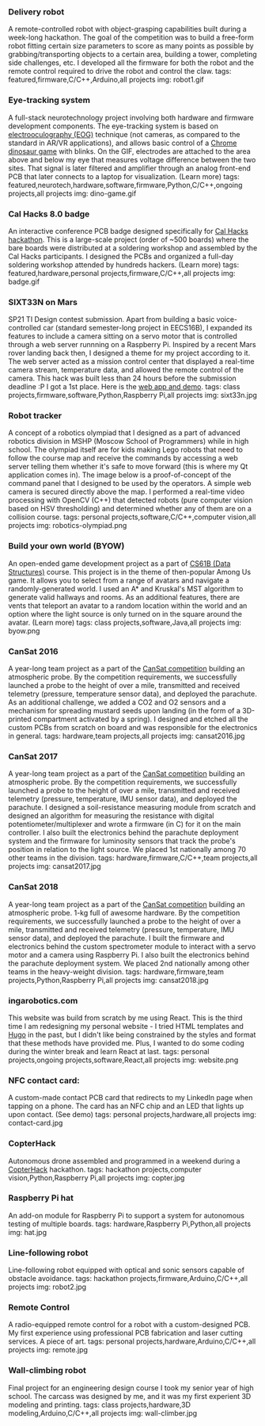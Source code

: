 ### Delivery robot
A remote-controlled robot with object-grasping capabilities built during a week-long hackathon. The goal of the competition was to build a free-form robot fitting certain size parameters to score as many points as possible by grabbing/transporting objects to a certain area, building a tower, completing side challenges, etc. I developed all the firmware for both the robot and the remote control required to drive the robot and control the claw.
tags: featured,firmware,C/C++,Arduino,all projects
img: robot1.gif
### Eye-tracking system
A full-stack neurotechnology project involving both hardware and firmware development components. The eye-tracking system is based on [electrooculography (EOG)](https://en.wikipedia.org/wiki/Electrooculography) technique (not cameras, as compared to the standard in AR/VR applications), and allows basic control of a [Chrome dinosaur game](https://trex-runner.com/) with blinks. On the GIF, electrodes are attached to the area above and below my eye that measures voltage difference between the two sites. That signal is later filtered and amplifier through an analog front-end PCB that later connects to a laptop for visualization.
(Learn more)
tags: featured,neurotech,hardware,software,firmware,Python,C/C++,ongoing projects,all projects
img: dino-game.gif
### Cal Hacks 8.0 badge
An interactive conference PCB badge designed specifically for [Cal Hacks hackathon](https://www.calhacks.io/). This is a large-scale project (order of ~500 boards) where the bare boards were distributed at a soldering workshop and assembled by the Cal Hacks participants. I designed the PCBs and organized a full-day soldering workshop attended by hundreds hackers.
(Learn more)
tags: featured,hardware,personal projects,firmware,C/C++,all projects
img: badge.gif
### SIXT33N on Mars
SP21 TI Design contest submission. Apart from building a basic voice-controlled car (standard semester-long project in EECS16B), I expanded its features to include a camera sitting on a servo motor that is controlled through a web server runnning on a Raspberry Pi. Inspired by a recent Mars rover landing back then, I designed a theme for my project according to it. The web server acted as a mission control center that displayed a real-time camera stream, temperature data, and allowed the remote control of the camera. 
This hack was built less than 24 hours before the submission deadline :P 
I got a 1st place. Here is the [web app and demo](https://sixt33ntomars.web.app/).
tags: class projects,firmware,software,Python,Raspberry Pi,all projects
img: sixt33n.jpg
### Robot tracker
A concept of a robotics olympiad that I designed as a part of advanced robotics division in MSHP (Moscow School of Programmers) while in high school. The olympiad itself are for kids making Lego robots that need to follow the course map and receive the commands by accessing a web server telling them whether it's safe to move forward (this is where my Qt application comes in). The image below is a proof-of-concept of the command panel that I designed to be used by the operators. A simple web camera is secured directly above the map. I performed a real-time video processing with OpenCV (C++) that detected robots (pure computer vision based on HSV thresholding) and determined whether any of them are on a collision course.
tags: personal projects,software,C/C++,computer vision,all projects
img: robotics-olympiad.png
### Build your own world (BYOW)
An open-ended game development project as a part of [CS61B (Data Structures)](https://sp21.datastructur.es/materials/proj/proj3/proj3) course. This project is in the theme of then-popular Among Us game. It allows you to select from a range of avatars and navigate a randomly-generated world. I used an A* and Kruskal's MST algorithm to generate valid hallways and rooms. As an additional features, there are vents that teleport an avatar to a random location within the world and an option where the light source is only turned on in the square around the avatar.
(Learn more)
tags: class projects,software,Java,all projects
img: byow.png
### CanSat 2016
A year-long team project as a part of the [CanSat competition](https://cansatcompetition.com/) building an atmospheric probe. By the competition requirements, we successfully launched a probe to the height of over a mile, transmitted and received telemetry (pressure, temperature sensor data), and deployed the parachute. As an additional challenge, we added a CO2 and O2 sensors and a mechanism for spreading mustard seeds upon landing (in the form of a 3D-printed compartment activated by a spring). I designed and etched all the custom PCBs from scratch on board and was responsible for the electronics in general.
tags: hardware,team projects,all projects
img: cansat2016.jpg
### CanSat 2017
A year-long team project as a part of the [CanSat competition](https://cansatcompetition.com/) building an atmospheric probe. By the competition requirements, we successfully launched a probe to the height of over a mile, transmitted and received telemetry (pressure, temperature, IMU sensor data), and deployed the parachute. I designed a soil-resistance measuring module from scratch and designed an algorithm for measuring the resistance with digital potentiometer/multiplexer and wrote a firmware (in C) for it on the main controller. I also built the electronics behind the parachute deployment system and the firmware for luminosity sensors that track the probe's position in relation to the light source. We placed 1st nationally among 70 other teams in the division. 
tags: hardware,firmware,C/C++,team projects,all projects
img: cansat2017.jpg
### CanSat 2018
A year-long team project as a part of the [CanSat competition](https://cansatcompetition.com/) building an atmospheric probe. 1-kg full of awesome hardware. By the competition requirements, we successfully launched a probe to the height of over a mile, transmitted and received telemetry (pressure, temperature, IMU sensor data), and deployed the parachute. 
I built the firmware and electronics behind the custom spectrometer module to interact with a servo motor and a camera using Raspberry Pi. I also built the electronics behind the parachute deployment system. We placed 2nd nationally among other teams in the heavy-weight division. 
tags: hardware,firmware,team projects,Python,Raspberry Pi,all projects
img: cansat2018.jpg
### ingarobotics.com
This website was build from scratch by me using React. This is the third time I am redesigning my personal website - I tried HTML templates and [Hugo](https://gohugo.io/) in the past, but I didn't like being constrained by the styles and format that these methods have provided me. Plus, I wanted to do some coding during the winter break and learn React at last.
tags: personal projects,ongoing projects,software,React,all projects
img: website.png
### NFC contact card:
A custom-made contact PCB card that redirects to my LinkedIn page when tapping on a phone. The card has an NFC chip and an LED that lights up upon contact.
(See demo)
tags: personal projects,hardware,all projects
img: contact-card.jpg
### CopterHack
Autonomous drone assembled and programmed in a weekend during a [CopterHack](https://coex.tech/copterhack2022) hackathon.
tags: hackathon projects,computer vision,Python,Raspberry Pi,all projects
img: copter.jpg
### Raspberry Pi hat
An add-on module for Raspberry Pi to support a system for autonomous testing of multiple boards.
tags: hardware,Raspberry Pi,Python,all projects
img: hat.jpg
### Line-following robot
Line-following robot equipped with optical and sonic sensors capable of obstacle avoidance.
tags: hackathon projects,firmware,Arduino,C/C++,all projects
img: robot2.jpg
### Remote Control
A radio-equipped remote control for a robot with a custom-designed PCB. My first experience using professional PCB fabrication and laser cutting services. A piece of art.
tags: personal projects,hardware,Arduino,C/C++,all projects
img: remote.jpg
### Wall-climbing robot
Final project for an engineering design course I took my senior year of high school. The carcass was designed by me, and it was my first experient 3D modeling and printing.
tags: class projects,hardware,3D modeling,Arduino,C/C++,all projects
img: wall-climber.jpg